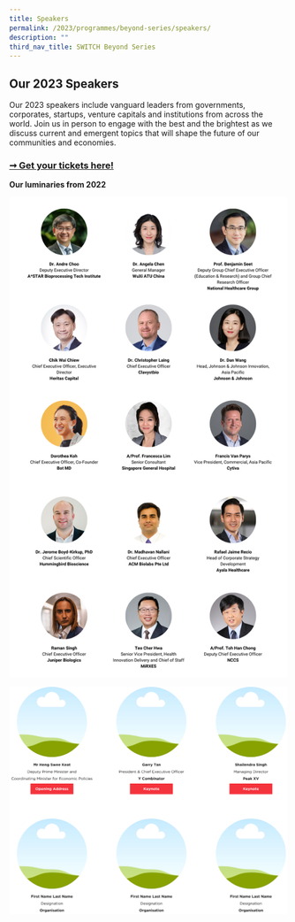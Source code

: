 ```yaml
---
title: Speakers
permalink: /2023/programmes/beyond-series/speakers/
description: ""
third_nav_title: SWITCH Beyond Series
---
```

## Our 2023 Speakers

Our 2023 speakers include vanguard leaders from  governments, corporates, startups, venture capitals and institutions from across the world. Join us in person to engage with the best and the brightest as we discuss current and emergent topics that will shape the future of our communities and economies.

### [➞ Get your tickets here!](/register)

**Our luminaries from 2022**

![SWITCH 2022 Beyond Speakers Highlights](/images/switch_2022_speakers_beyond_highlights_v2.png)

![](/images/2023/Speakers/2023%20switch%20highlight%20speakers_mockup%20copy.png)